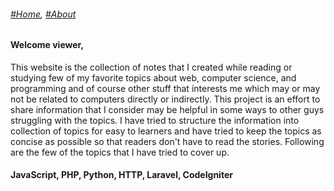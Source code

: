 ###### *[#Home](https://tashbalrai.github.io)*, [#About](/about.html)

#### Welcome viewer, 
This website is the collection of notes that I created while reading or studying few of my favorite topics about web, computer science, and programming and of course other stuff that interests me which may or may not be related to computers directly or indirectly. This project is an effort to share information that I consider may be helpful in some ways to other guys struggling with the topics. I have tried to structure the information into collection of topics for easy to learners and have tried to keep the topics as concise as possible so that readers don't have to read the stories. Following are the few of the topics that I have tried to cover up.

#### JavaScript, PHP, Python, HTTP, Laravel, CodeIgniter
